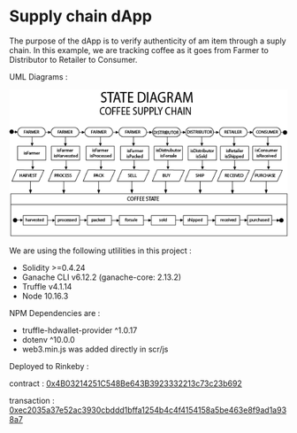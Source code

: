 # Supply chain dApp

The purpose of the dApp is to verify authenticity of am item through a suply chain. In this example, we are tracking coffee as it goes from Farmer to Distributor to Retailer to Consumer.

UML Diagrams :

![State](/UML/state.png)


We are using the following utlilities in this project :
* Solidity >=0.4.24
* Ganache CLI v6.12.2 (ganache-core: 2.13.2)
* Truffle v4.1.14
* Node 10.16.3

NPM Dependencies are :
* truffle-hdwallet-provider ^1.0.17
* dotenv ^10.0.0
* web3.min.js was added directly in scr/js 

Deployed to Rinkeby :

contract : [0x4B03214251C548Be643B3923332213c73c23b692](https://rinkeby.etherscan.io/address/0x4b03214251c548be643b3923332213c73c23b692) 

transaction : 
[0xec2035a37e52ac3930cbddd1bffa1254b4c4f4154158a5be463e8f9ad1a938a7](https://rinkeby.etherscan.io/tx/0xec2035a37e52ac3930cbddd1bffa1254b4c4f4154158a5be463e8f9ad1a938a7) 

